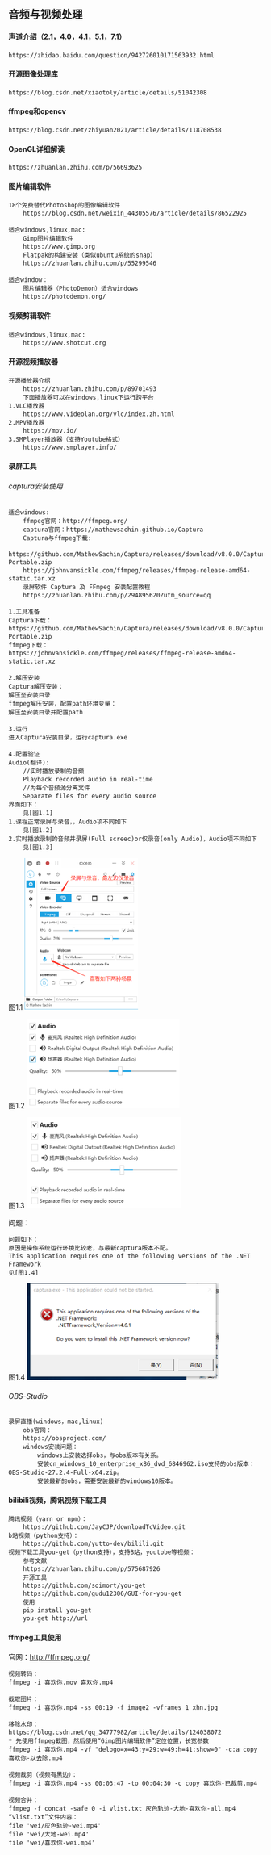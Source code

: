 ## 音频与视频处理

#### 声道介绍（2.1，4.0，4.1，5.1，7.1）
```
https://zhidao.baidu.com/question/942726010171563932.html
```

#### 开源图像处理库
```
https://blog.csdn.net/xiaotoly/article/details/51042308
```

#### ffmpeg和opencv
```
https://blog.csdn.net/zhiyuan2021/article/details/118708538
```

#### OpenGL详细解读
```
https://zhuanlan.zhihu.com/p/56693625
```

#### 图片编辑软件
```
18个免费替代Photoshop的图像编辑软件
    https://blog.csdn.net/weixin_44305576/article/details/86522925

适合windows,linux,mac:
    Gimp图片编辑软件
    https://www.gimp.org
    Flatpak的构建安装（类似ubuntu系统的snap）
    https://zhuanlan.zhihu.com/p/55299546

适合window：
    图片编辑器（PhotoDemon）适合windows
    https://photodemon.org/
```

#### 视频剪辑软件

```
适合windows,linux,mac:
	https://www.shotcut.org
```

#### 开源视频播放器

```
开源播放器介绍
	https://zhuanlan.zhihu.com/p/89701493
	下面播放器可以在windows,linux下运行跨平台
1.VLC播放器
	https://www.videolan.org/vlc/index.zh.html
2.MPV播放器
	https://mpv.io/
3.SMPlayer播放器（支持Youtube格式）
	https://www.smplayer.info/
```

#### 录屏工具

###### captura安装使用

```
适合windows:
    ffmpeg官网：http://ffmpeg.org/
    captura官网：https://mathewsachin.github.io/Captura
    Captura与ffmpeg下载:
    https://github.com/MathewSachin/Captura/releases/download/v8.0.0/Captura-Portable.zip
    https://johnvansickle.com/ffmpeg/releases/ffmpeg-release-amd64-static.tar.xz
    录屏软件 Captura 及 FFmpeg 安装配置教程
    https://zhuanlan.zhihu.com/p/294895620?utm_source=qq

1.工具准备
Captura下载：
https://github.com/MathewSachin/Captura/releases/download/v8.0.0/Captura-Portable.zip
ffmpeg下载：
https://johnvansickle.com/ffmpeg/releases/ffmpeg-release-amd64-static.tar.xz

2.解压安装
Captura解压安装：
解压至安装目录
ffmpeg解压安装，配置path环境变量：
解压至安装目录并配置path

3.运行
进入Captura安装目录，运行captura.exe

4.配置验证
Audio(翻译):
	//实时播放录制的音频
	Playback recorded audio in real-time	
	//为每个音频源分离文件
	Separate files for every audio source
界面如下：
	见[图1.1]
1.课程正常录屏与录音，，Audio项不同如下
	见[图1.2]
2.实时播放录制的音频并录屏(Full screec)or仅录音(only Audio)，Audio项不同如下
	见[图1.3]
```

图1.1
<img src="img/captura1.png" style="zoom: 50%;" />

图1.2
<img src="img/captura2.png" style="zoom: 80%;" />

图1.3
<img src="img/captura3.png" style="zoom: 80%;" />

问题：

```
问题如下：
原因是操作系统运行环境比较老，与最新captura版本不配。
This application requires one of the following versions of the .NET Framework
见[图1.4]
```
图1.4
<img src="img/captura4.png" style="zoom: 80%;" />

###### OBS-Studio

```
录屏直播(windows，mac,linux)
    obs官网：
    https://obsproject.com/
    windows安装问题：
    	windows上安装选择obs，与obs版本有关系。
    	安装cn_windows_10_enterprise_x86_dvd_6846962.iso支持的obs版本：OBS-Studio-27.2.4-Full-x64.zip。
    	安装最新的obs，需要安装最新的windows10版本。
```
#### bilibili视频，腾讯视频下载工具
```
腾讯视频（yarn or npm）：
	https://github.com/JayCJP/downloadTcVideo.git
b站视频（python支持）：
	https://github.com/yutto-dev/bilili.git
视频下载工具you-get（python支持），支持B站，youtobe等视频：
	参考文献
	https://zhuanlan.zhihu.com/p/575687926
	开源工具
	https://github.com/soimort/you-get
	https://github.com/gudu12306/GUI-for-you-get
	使用
	pip install you-get 
	you-get http://url
```
#### ffmpeg工具使用

官网：http://ffmpeg.org/

```
视频转码：
ffmpeg -i 喜欢你.mov 喜欢你.mp4

截取图片：
ffmpeg -i 喜欢你.mp4 -ss 00:19 -f image2 -vframes 1 xhn.jpg

移除水印：
https://blog.csdn.net/qq_34777982/article/details/124038072
* 先使用ffmpeg截图，然后使用“Gimp图片编辑软件”定位位置，长宽参数
ffmpeg -i 喜欢你.mp4 -vf "delogo=x=43:y=29:w=49:h=41:show=0" -c:a copy 喜欢你-以去除.mp4

视频裁剪（视频有黑边）：
ffmpeg -i 喜欢你.mp4 -ss 00:03:47 -to 00:04:30 -c copy 喜欢你-已裁剪.mp4

视频合并：
ffmpeg -f concat -safe 0 -i vlist.txt 灰色轨迹-大地-喜欢你-all.mp4
“vlist.txt”文件内容：
file 'wei/灰色轨迹-wei.mp4'
file 'wei/大地-wei.mp4'
file 'wei/喜欢你-wei.mp4'
```